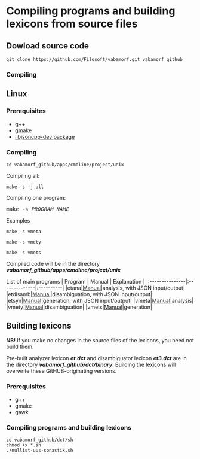 # Compiling programs and building lexicons from source files

## Dowload source code

```cmdline
git clone https://github.com/Filosoft/vabamorf.git vabamorf_github
```

### Compiling

## Linux

### Prerequisites

* g++
* gmake
* [libjsoncpp-dev package](https://github.com/open-source-parsers/jsoncpp)

### Compiling

```cmdline
cd vabamorf_github/apps/cmdline/project/unix
```

Compiling all:

```cmdline
make -s -j all
```

Compiling one program:

<pre>
make -s <i>PROGRAM_NAME</i>
</pre>

Examples

```cmdline
make -s vmeta
```

```cmdline
make -s vmety
```

```cmdline
make -s vmets
```

Compiled code will be in the directory  **_vabamorf_github/apps/cmdline/project/unix_**

List of main programs
| Program | Manual | Explanation |
|:---------------|:--------------|:----------|
|etana|[Manual](https://github.com/Filosoft/vabamorf/blob/master/apps/cmdline/etana/readme.txt)|analysis, with JSON input/output|
|etdisamb|[Manual](https://github.com/Filosoft/vabamorf/blob/master/apps/cmdline/etdisamb/readme.txt)|disambiguation, with JSON input/output|
|etsyn|[Manual](https://github.com/Filosoft/vabamorf/blob/master/apps/cmdline/etsyn/readme.txt)|generation, with JSON input/output|
|vmeta|[Manual](https://github.com/Filosoft/vabamorf/blob/master/apps/cmdline/vmeta/README.md)|analysis|
|vmety|[Manual](https://github.com/Filosoft/vabamorf/blob/master/apps/cmdline/vmety/README.md)|disambiguation|
|vmets|[Manual](https://github.com/Filosoft/vabamorf/blob/master/apps/cmdline/vmets/README.md)|generation|

## Building lexicons

**NB!** If you make no changes in the source files of the lexicons, you need not build them.

Pre-built analyzer lexicon **_et.dct_** and
disambiguator lexicon **_et3.dct_** are in the directory **_vabamorf_github/dct/binary_**. Building the lexicons will overwrite these GitHUB-originating versions.

### Prerequisites

* g++
* gmake
* gawk

### Compiling programs and building lexicons

```cmdline
cd vabamorf_github/dct/sh
chmod +x *.sh
./nullist-uus-sonastik.sh
```




